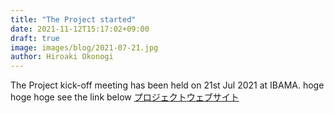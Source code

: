 ```yaml
---
title: "The Project started"
date: 2021-11-12T15:17:02+09:00
draft: true
image: images/blog/2021-07-21.jpg
author: Hiroaki Okonogi
---
```


The Project kick-off meeting has been held on 21st Jul 2021 at IBAMA. hoge hoge hoge see the link below
[プロジェクトウェブサイト](http://localhost:1313/)
